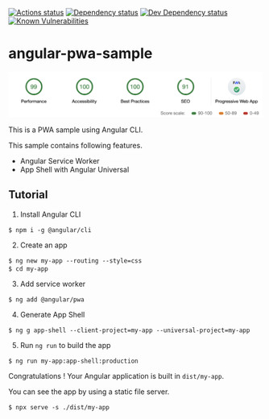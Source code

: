 [![Actions status][actions-image]][actions-url]
[![Dependency status][david-dm-image]][david-dm-url]
[![Dev Dependency status][david-dm-dev-image]][david-dm-dev-url]
[![Known Vulnerabilities][snyk-image]][snyk-url]

# angular-pwa-sample

![lightouse](./lighthouse.png)

This is a PWA sample using Angular CLI.

This sample contains following features.
- Angular Service Worker
- App Shell with Angular Universal

## Tutorial

1. Install Angular CLI

```shell
$ npm i -g @angular/cli
```

2. Create an app

```shell
$ ng new my-app --routing --style=css
$ cd my-app
```

3. Add service worker

```shell
$ ng add @angular/pwa
```

4. Generate App Shell

```shell
$ ng g app-shell --client-project=my-app --universal-project=my-app
```

5. Run `ng run` to build the app

```shell
$ ng run my-app:app-shell:production
```

Congratulations ! Your Angular application is built in `dist/my-app`.

You can see the app by using a static file server.

```
$ npx serve -s ./dist/my-app
```

[actions-url]:https://github.com/puku0x/angular-pwa-sample/actions
[actions-image]:https://action-badges.now.sh/puku0x/angular-pwa-sample?branch=master
[david-dm-url]:https://david-dm.org/puku0x/angular-pwa-sample
[david-dm-image]:https://david-dm.org/puku0x/angular-pwa-sample.svg
[david-dm-dev-url]:https://david-dm.org/puku0x/angular-pwa-sample?type=dev
[david-dm-dev-image]:https://david-dm.org/puku0x/angular-pwa-sample/dev-status.svg
[snyk-url]:https://snyk.io/test/github/puku0x/angular-pwa-sample
[snyk-image]:https://snyk.io/test/github/puku0x/angular-pwa-sample/badge.svg

